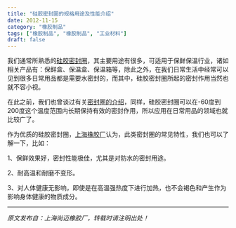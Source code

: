 ```yaml
---
title: "硅胶密封圈的规格用途及性能介绍"
date: 2012-11-15
category: "橡胶制品"
tags: ["橡胶制品", "橡胶制品", "工业材料"]
draft: false
---
```


我们通常所熟悉的[硅胶密封圈](http://www.smpolymer.com/)，其主要用途有很多，可适用于保鲜保温行业，诸如相关产品有：保鲜盒、保温盒、保温箱等，除此之外，在我们日常生活中经常可以见到很多日常用品都是需要水密封的，而其中，硅胶密封圈所起的密封作用当然也就不容小视。

在此之前，我们也曾谈过有关[密封圈的介绍](http://www.smpolymer.com/xiangjiaozhipin/154/)，同样，硅胶密封圈可以在-60度到200度这个温度范围内长期保持有效的密封作用，所以应用在日常用品的领域也就比较广了。

作为优质的硅胶密封圈，[上海橡胶厂](http://www.smpolymer.com/)认为，此类密封圈的常见特性，我们也可以了解一下，比如：

1、保鲜效果好，密封性能极佳，尤其是对防水的密封用途。

2、耐高温和耐磨不变形。

3、对人体健康无影响，即使是在高温强热度下进行加热，也不会褐色和产生作为影响身体健康的物质成分。

---

*原文发布自：上海尚迈橡胶厂，转载时请注明出处！*
